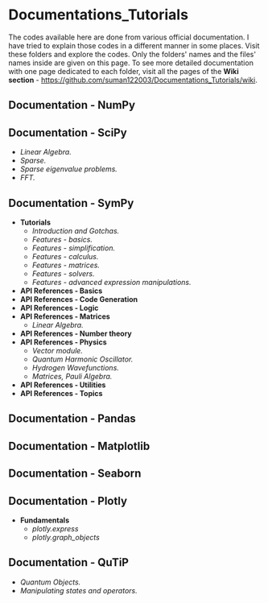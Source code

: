 # Documentations_Tutorials
The codes available here are done from various official documentation. I have tried to explain those codes in a different manner in some places. Visit these folders and explore the codes. Only the folders' names and the files' names inside are given on this page. To see more detailed documentation with one page dedicated to each folder, visit all the pages of the **Wiki section** - https://github.com/suman122003/Documentations_Tutorials/wiki.


## Documentation - NumPy

## Documentation - SciPy
* *Linear Algebra.*
* *Sparse.*
* *Sparse eigenvalue problems.*
* *FFT.*
## Documentation - SymPy
* **Tutorials**
  - *Introduction and Gotchas.*
  - *Features - basics.*
  - *Features - simplification.*
  - *Features - calculus.*
  - *Features - matrices.*
  - *Features - solvers.*
  - *Features - advanced expression manipulations.*
* **API References - Basics**
* **API References - Code Generation**
* **API References - Logic**
* **API References - Matrices**
  - *Linear Algebra.*
* **API References - Number theory**
* **API References - Physics**
  - *Vector module.*
  - *Quantum Harmonic Oscillator.*
  - *Hydrogen Wavefunctions.*
  - *Matrices, Pauli Algebra.*
* **API References - Utilities**
* **API References - Topics**
## Documentation - Pandas

## Documentation - Matplotlib

## Documentation - Seaborn

## Documentation - Plotly
* **Fundamentals**
  - *plotly.express*
  - *plotly.graph_objects*
## Documentation - QuTiP
* *Quantum Objects.*
* *Manipulating states and operators.*
